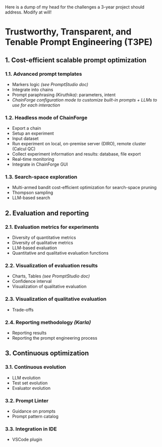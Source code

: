 Here is a dump of my head for the challenges a 3-year project should address. Modify at will!

# Trustworthy, Transparent, and Tenable Prompt Engineering (T3PE)

## 1. Cost-efficient scalable prompt optimization
### 1.1. Advanced prompt templates
- Markers logic *(see PromptStudio doc)*
- Integrate into chains
- Prompt paraphrasing *(Kiruthika)*: parameters, intent
- *ChainForge configuration mode to customize built-in prompts + LLMs to use for each interaction*

### 1.2. Headless mode of ChainForge
- Export a chain
- Setup an experiment
- Input dataset
- Run experiment on local, on-premise server (DIRO), remote cluster (Calcul QC)
- Collect experiment information and results: database, file export
- Real-time monitoring
- Integrate in ChainForge GUI

### 1.3. Search-space exploration
- Multi-armed bandit cost-efficient optimization for search-space pruning
- Thompson sampling
- LLM-based search

## 2. Evaluation and reporting
### 2.1. Evaluation metrics for experiments
- Diversity of quantitative metrics
- Diversity of qualitative metrics
- LLM-based evaluation
- Quantitative and qualitative evaluation functions

### 2.2. Visualization of evaluation results
- Charts, Tables *(see PromptStudio doc)*
- Confidence interval
- Visualization of qualitative evaluation

### 2.3. Visualization of qualitative evaluation
- Trade-offs

### 2.4. Reporting methodology *(Karla)*
- Reporting results
- Reporting the prompt engineering process

## 3. Continuous optimization
### 3.1. Continuous evolution
- LLM evolution
- Test set evolution
- Evaluator evolution

### 3.2. Prompt Linter
- Guidance on prompts
- Prompt pattern catalog

### 3.3. Integration in IDE
- VSCode plugin
